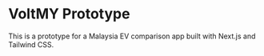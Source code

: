 # VoltMY Prototype

This is a prototype for a Malaysia EV comparison app built with Next.js and Tailwind CSS.